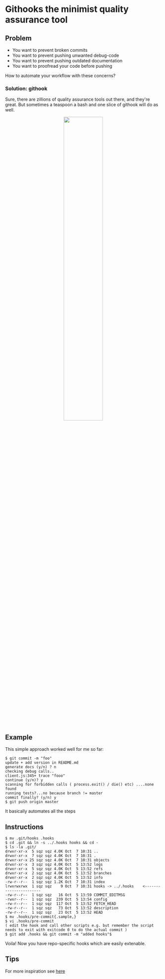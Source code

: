 Githooks the minimist quality assurance tool
============================================

## Problem

* You want to prevent broken commits
* You want to prevent pushing unwanted debug-code
* You want to prevent pushing outdated documentation 
* You want to proofread your code before pushing

How to automate your workflow with these concerns?

### Solution: githook

Sure, there are zillions of quality assurance tools out there, and they're great.
But sometimes a teaspoon a bash and one slice of githook will do as well.

<center><img src="https://upload.wikimedia.org/wikipedia/commons/thumb/e/e0/Git-logo.svg/2000px-Git-logo.svg.png" width="50%"/></center>

## Example

This simple approach worked well for me so far:

    $ git commit -m "foo"
    update + add version in README.md
    generate docs (y/n) ? n
    checking debug calls..
    client.js:345+ trace "fooo"
    continue (y/n)? y
    scanning for forbidden calls ( process.exit() / die() etc) ....none found
    running tests?...no because branch != master
    commit finally? (y/n) y
    $ git push origin master

It basically automates all the steps 

## Instructions

    $ mv .git/hooks .hooks 
    $ cd .git && ln -s ../.hooks hooks && cd - 
    $ ls -la .git/
    drwxr-xr-x  5 sqz sqz 4.0K Oct  7 10:31 ..
    drwxr-xr-x  7 sqz sqz 4.0K Oct  7 10:31 .
    drwxr-xr-x 25 sqz sqz 4.0K Oct  7 10:31 objects
    drwxr-xr-x  3 sqz sqz 4.0K Oct  5 13:52 logs
    drwxr-xr-x  5 sqz sqz 4.0K Oct  5 13:52 refs
    drwxr-xr-x  2 sqz sqz 4.0K Oct  5 13:52 branches
    drwxr-xr-x  2 sqz sqz 4.0K Oct  5 13:52 info
    -rw-r--r--  1 sqz sqz 1.2K Oct  7 10:31 index
    lrwxrwxrwx  1 sqz sqz    9 Oct  7 10:31 hooks -> ../.hooks    <-----------------------
    -rw-r--r--  1 sqz sqz   16 Oct  5 13:59 COMMIT_EDITMSG
    -rwxr--r--  1 sqz sqz  239 Oct  5 13:54 config
    -rw-r--r--  1 sqz sqz  117 Oct  5 13:52 FETCH_HEAD
    -rw-r--r--  1 sqz sqz   73 Oct  5 13:52 description
    -rw-r--r--  1 sqz sqz   23 Oct  5 13:52 HEAD
    $ mv .hooks/pre-commit{.sample,}
    $ vi .hooks/pre-commit
    ( edit the hook and call other scripts e.g. but remember the script needs to exit with exitcode 0 to do the actual commit )
    $ git add .hooks && git commit -m "added hooks"$

Voila! Now you have repo-specific hooks which are easily extenable.

## Tips

For more inspiration see [here](http://codeinthehole.com/writing/tips-for-using-a-git-pre-commit-hook/)
